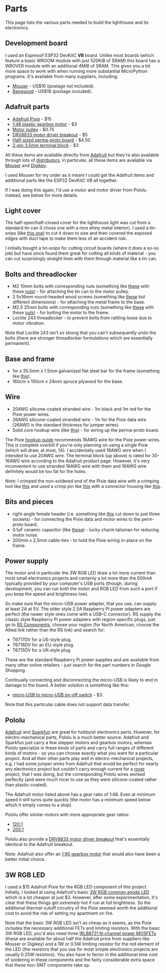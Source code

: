 Parts
=====

This page lists the various parts needed to build the lighthouse and its electronics.

Development board
-----------------

I used an Espressif ESP32 DevKitC **VB** board. Unlike most boards (which feature a basic WROOM module with just 520KiB of SRAM) this board has a WROVER module with an additional 4MiB of SRAM. This gives you a bit more space to work with when running more substantial MicroPython programs. It's available from many suppliers, including:

* [Mouser](https://www.mouser.com/ProductDetail/356-ESP32-DEVKITC-VB) - US$10 (postage not included).
* [Banggood](https://www.banggood.com/ESP32-DevkitC-Core-Board-ESP32-Development-Board-ESP32-WROOM-32U32D-F-VB-VIB-S1-p-1426780.html?ID=566841) - US$18 (postage included).

Adafruit parts
--------------

* [Adafruit Pixie](https://www.adafruit.com/product/2741) -  $15
* [1:48 plastic gearbox motor](https://www.adafruit.com/product/3777) - $3
* [Motor pulley](https://www.adafruit.com/product/3789) - $0.75
* [DRV8833 motor driver breakout](https://www.adafruit.com/product/3297) - $5
* [Half-sized perma-proto board](https://www.adafruit.com/product/1609) - $4.50
* [2-pin 3.5mm terminal block](https://www.adafruit.com/product/724) - $3

All these items are available directly from [Adafruit](https://www.adafruit.com/) but they're also available through lots of [distributors](https://www.adafruit.com/distributors), in particular, all these items are available via [Mouser](https://www.mouser.com/) and [Digikey](https://www.digikey.com/).

I used Mouser for my order as it meant I could get the Adafruit items and additional parts like the ESP32 DevKitC VB all together.

If I was doing this again, I'd use a motor and motor driver from Pololu instead, see below for more details.

Light cover
-----------

The half-open/half-closed cover for the lighthouse light was cut from a standard tin can (I chose one with a nice shiny metal interior).  I used a tin-snips (like [this one](https://www.stanleytools.com/products/hand-tools/cutting-tools/snips/fatmax-straight-cut-compound-action-aviation-snips/14-563)) to cut it down to size and then covered the exposed edges with duct tape to make them less of an accident risk.

I initially bought a tin-snips for cutting circuit boards (where it does a so-so job) but have since found them great for cutting all kinds of material - you can cut surprisingly straight lines with them through material like a tin can.

Bolts and threadlocker
----------------------

* M2 10mm bolts with corresponding nuts (something like [these](https://www.conrad.com/p/toolcraft-827129-fillister-head-screws-m2-10-mm-phillips-din-7985-steel-zinc-galvanized-100-pcs-827129) with these [nuts](https://www.conrad.com/p/toolcraft-815608-hexagonal-nuts-m2-din-934-steel-zinc-plated-100-pcs-815608)) - for attaching the tin can to the motor pulley.
* 2.5x16mm round-headed wood screws (something like [these](https://www.homebase.co.uk/wood-screw-round-head-brass-3-x-12mm-10-pack_p168370) but different dimensions) - for attaching the metal frame to the base.
* M2.5 25mm bolts with corresponding nuts (something like [these](https://www.conrad.com/p/toolcraft-145896-fillister-head-screws-m25-25-mm-phillips-din-7985-steel-zinc-galvanized-200-pcs-145896) with these [nuts](https://www.conrad.com/p/toolcraft-815616-hexagonal-nuts-m25-din-934-steel-zinc-plated-100-pcs-815616)) - for bolting the motor to the frame.
* Loctite 243 threadlocker - to prevent bolts from rattling loose due to motor vibration.

Note that Loctite 243 isn't so strong that you can't subsequently undo the bolts (there are stronger threadlocker formulations which are essentially permanent).

Base and frame
--------------

* 1m x 35.5mm x 1.5mm galvanized flat steel bar for the frame (something like [this](https://www.homebase.co.uk/galvanised-steel-flat-bar-profile-1m-x-35-5mm_p414991)).
* 160cm x 150cm x 24mm spruce plywood for the base.

Wire
----

* 20AWG silicone-coated stranded wire - 1m black and 1m red for the Pixie power wires.
* 26AWG silicone-coated stranded wire - 1m for the Pixie data wire (26AWG is the standard thickness for jumper wires).
* Solid core hookup wire (like [this](https://www.adafruit.com/product/1311)) - for wiring up the perma-proto board.

The Pixie [hookup guide](https://learn.adafruit.com/pixie-3-watt-smart-chainable-led-pixels?view=all) recommends 16AWG wire for the Pixie power wires. This is complete overkill if you're only planning on using a single Pixie (which will draw, at most, 1A). I accidentally used 18AWG wire when I intended to use 20AWG wire. The terminal block (up above) is rated for 30-16AWG wire according to the Adafruit product page. However, it's very inconvenient to use stranded 18AWG wire with them and 16AWG wire definitely would be too fat for the holes.

Note: I crimped the non-soldered end of the Pixie data wire with a crimping tool like [this](https://www.pololu.com/product/1929) and used a crimp pin like [this](https://www.pololu.com/product/1931) with a connector housing like [this](https://www.pololu.com/product/1900).

Bits and pieces
---------------

* right-angle female header (i.e. something like [this](https://www.adafruit.com/product/1542) cut down to just three sockets) - for connecting the Pixie data and motor wires to the perm-proto board.
* 0.1uF ceramic capacitor (like [these](https://www.adafruit.com/product/753)) - lucky charm talisman for reducing motor noise.
* 200mm x 2.5mm cable-ties - to hold the Pixie wiring in-place on the frame.

Power supply
------------

The motor and in particular the 3W RGB LED draw a lot more current than most small electronics projects and certainly a lot more than the 500mA typically provided by your computer's USB ports (though, during development, you can run both the motor and RGB LED from such a port if you keep the speed and brightness low).

So make sure that the micro-USB power adapter, that you use, can supply at least 2A at 5V. The older style 2.5A Raspberry Pi power adapters are perfect (the newer style ones come with a USB-C connector). RS supply the classic style Raspberry Pi power adapters with region-specific plugs, just go to [RS Components](https://www.rs-online.com/), choose your region (for North American, choose the Allied link rather than the RS link) and search for:

* T6717DV for a US-style plug.
* T6716DV for an EU-style plug.
* T6715DV for a UK-style plug.

These are the standard Raspberry Pi power supplies and are available from many other online retailers - just search for the part numbers in Google Shopping.

Continually connecting and disconnecting the micro-USB is likely to end in damage to the board. A better solution is something like this:

* [micro-USB to micro-USB on-off switch](https://www.reichelt.com/ch/en/raspberry-pi-cable-with-switch-30-cm-black-rpi-cable-sw-30-p223610.html) - $3.

Note that this particular cable does not support data transfer.

Pololu
------

[Adafruit](https://www.adafruit.com/) and [Sparkfun](https://www.sparkfun.com/) are great for hobbyist electronics parts. However, for electro-mechanical parts, Pololu is a much better source. Adafruit and Sparkfun just carry a few stepper motors and gearbox motors, whereas Pololu specialize in these kinds of parts and carry full ranges of different kinds of motors - so you can choose exactly what you want for a particular project. And all their other parts play well in electro-mechanical projects, e.g. I had some jumper wires from Adafruit that would be perfect for nearly any electronics project but couldn't carry enough current for a [rover](https://www.pololu.com/category/202/romi-chassis-and-accessories) project, that I was doing, but the corresponding Pololu wires worked perfectly (and were much nicer to use as they were silicone-coated rather than plastic-coated).

The Adafruit motor listed above has a gear ratio of 1:48. Even at minimum speed it still turns quite quickly (the motor has a minimum speed below which it simply comes to a stop).

Pololu offer similar motors with more appropriate gear ratios:

* [120:1](https://www.pololu.com/product/1121)
* [200:1](https://www.pololu.com/product/1120)

Pololu also provide a [DRV8833 motor driver breakout](https://www.pololu.com/product/2130) that's essentially identical to the Adafruit breakout.

Note: Adafruit also offer an [1:90 gearbox motor](https://www.adafruit.com/product/3801) that would also have been a better initial choice.

3W RGB LED
----------

I used a $15 Adafruit Pixie for the RGB LED component of this project. Initially, I looked at using Adafruit's basic [3W RGB common anode LED](https://www.adafruit.com/product/2530) which is a lot cheaper at just $3. However, after some experimentation, it's clear that these things get _extremely_ hot if run at full brightness. So the additional thermal-cutoff circuitry of the Pixie seemed worth the additional cost to avoid the risk of setting my apartment on fire.

Note that the basic 3W RGB LED isn't as cheap as it seems, as the Pixie includes the necessary additional FETs and limiting resistors. With the basic 3W RGB LED, you'd also need three [IRLB8721 N-channel power MOSFETs](https://www.adafruit.com/product/355) (these are available for about half the Adafruit price from suppliers like Mouser or Digikey) and a 1W or 0.5W limiting resistor for the red element of the LED (the resistors that you use for most simple electronics projects are usually 0.25W resistors). You also have to factor in the additional time cost of soldering in these components and the fairly considerable extra space that these non-SMT components take up.
